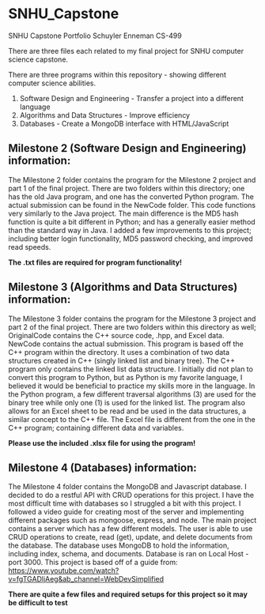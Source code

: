 # SNHU_Capstone
SNHU Capstone Portfolio
Schuyler Enneman
CS-499

There are three files each related to my final project for SNHU computer science capstone. 

There are three programs within this repository - showing different computer science abilities. 
1. Software Design and Engineering - Transfer a project into a different language
2. Algorithms and Data Structures - Improve efficiency
3. Databases - Create a MongoDB interface with HTML/JavaScript

## Milestone 2 (Software Design and Engineering) information: 
The Milestone 2 folder contains the program for the Milestone 2 project and part 1 of the final project. 
There are two folders within this directory; one has the old Java program, and one has the converted Python program.
The actual submission can be found in the NewCode folder. This code functions very similarly to the Java project. The
main difference is the MD5 hash function is quite a bit different in Python; and has a generally easier method than the
standard way in Java. I added a few improvements to this project; including better login functionality, MD5 password
checking, and improved read speeds. 

**The .txt files are required for program functionality!**

## Milestone 3 (Algorithms and Data Structures) information: 
The Milestone 3 folder contains the program for the Milestone 3 project and part 2 of the final project. 
There are two folders within this directory as well; OriginalCode contains the C++ source code, .hpp, and Excel data. 
NewCode contains the actual submission. This program is based off the C++ program within the directory. It uses a combination
of two data structures created in C++ (singly linked list and binary tree). The C++ program only contains the linked list 
data structure. I initially did not plan to convert this program to Python, but as Python is my favorite language, I believed
it would be beneficial to practice my skills more in the language. In the Python program, a few different traversal algorithms (3) 
are used for the binary tree while only one (1) is used for the linked list. The program also allows for an Excel sheet
to be read and be used in the data structures, a similar concept to the C++ file. The Excel file is different from the one in 
the C++ program; containing different data and variables.

**Please use the included .xlsx file for using the program!**

## Milestone 4 (Databases) information: 
The Milestone 4 folder contains the MongoDB and Javascript database. I decided to do a restful API with CRUD 
operations for this project. I have the most difficult time with databases so I struggled a bit with this
project. I followed a video guide for creating most of the server and implementing different packages such as
mongoose, express, and node. The main project contains a server which has a few different models. The user is able to 
use CRUD operations to create, read (get), update, and delete documents from the database. The database uses MongoDB
to hold the information, including index, schema, and documents. Database is ran on Local Host - port 3000.
This project is based off of a guide from: https://www.youtube.com/watch?v=fgTGADljAeg&ab_channel=WebDevSimplified

**There are quite a few files and required setups for this project so it may be difficult to test**
